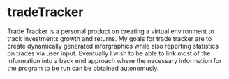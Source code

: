 # tradeTracker

Trade Tracker is a personal product on creating a virtual environment to track investments growth and returns.
My goals for trade tracker are to create dynamically generated inforgraphics while also reporting statistics on trades via user input.
Eventually I wish to be able to link most of the information into a back end approach where the necessary information for the program to be run can be obtained autonomusly.